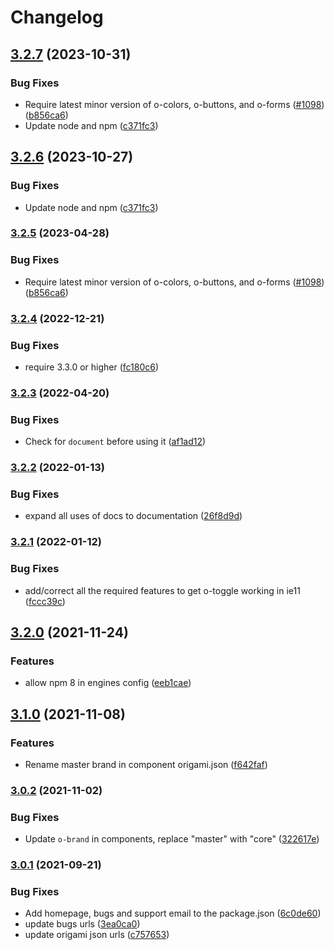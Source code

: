 # Changelog

## [3.2.7](https://github.com/Financial-Times/origami/compare/o-toggle-v3.2.6...o-toggle-v3.2.7) (2023-10-31)


### Bug Fixes

* Require latest minor version of o-colors, o-buttons, and o-forms ([#1098](https://github.com/Financial-Times/origami/issues/1098)) ([b856ca6](https://github.com/Financial-Times/origami/commit/b856ca66c9ec555f3c70833ffa35cb05cd19841f))
* Update node and npm ([c371fc3](https://github.com/Financial-Times/origami/commit/c371fc3f7f2d66266dbca95862ecef3ddeb1f339))

## [3.2.6](https://github.com/Financial-Times/origami/compare/o-toggle-v3.2.5...o-toggle-v3.2.6) (2023-10-27)


### Bug Fixes

* Update node and npm ([c371fc3](https://github.com/Financial-Times/origami/commit/c371fc3f7f2d66266dbca95862ecef3ddeb1f339))

### [3.2.5](https://www.github.com/Financial-Times/origami/compare/o-toggle-v3.2.4...o-toggle-v3.2.5) (2023-04-28)


### Bug Fixes

* Require latest minor version of o-colors, o-buttons, and o-forms ([#1098](https://www.github.com/Financial-Times/origami/issues/1098)) ([b856ca6](https://www.github.com/Financial-Times/origami/commit/b856ca66c9ec555f3c70833ffa35cb05cd19841f))

### [3.2.4](https://www.github.com/Financial-Times/origami/compare/o-toggle-v3.2.3...o-toggle-v3.2.4) (2022-12-21)


### Bug Fixes

* require 3.3.0 or higher ([fc180c6](https://www.github.com/Financial-Times/origami/commit/fc180c619755daa1b7bfe65509f354cf0de113bf))

### [3.2.3](https://www.github.com/Financial-Times/origami/compare/o-toggle-v3.2.2...o-toggle-v3.2.3) (2022-04-20)


### Bug Fixes

* Check for `document` before using it ([af1ad12](https://www.github.com/Financial-Times/origami/commit/af1ad128652d5db42aa5b26bba2cd527855af16e))

### [3.2.2](https://www.github.com/Financial-Times/origami/compare/o-toggle-v3.2.1...o-toggle-v3.2.2) (2022-01-13)


### Bug Fixes

* expand all uses of docs to documentation ([26f8d9d](https://www.github.com/Financial-Times/origami/commit/26f8d9d8cbbe3e78902d8c3951b37e08150a77bd))

### [3.2.1](https://www.github.com/Financial-Times/origami/compare/o-toggle-v3.2.0...o-toggle-v3.2.1) (2022-01-12)


### Bug Fixes

* add/correct all the required features to get o-toggle working in ie11 ([fccc39c](https://www.github.com/Financial-Times/origami/commit/fccc39c81a213d2b35dd456dd4f464d25baa3b76))

## [3.2.0](https://www.github.com/Financial-Times/origami/compare/o-toggle-v3.1.0...o-toggle-v3.2.0) (2021-11-24)


### Features

* allow npm 8 in engines config ([eeb1cae](https://www.github.com/Financial-Times/origami/commit/eeb1cae6e7f0379e647f2b41240b1f294997d528))

## [3.1.0](https://www.github.com/Financial-Times/origami/compare/o-toggle-v3.0.2...o-toggle-v3.1.0) (2021-11-08)


### Features

* Rename master brand in component origami.json ([f642faf](https://www.github.com/Financial-Times/origami/commit/f642faf0574d84ea8185b56e6090c8015def27e6))

### [3.0.2](https://www.github.com/Financial-Times/origami/compare/o-toggle-v3.0.1...o-toggle-v3.0.2) (2021-11-02)


### Bug Fixes

* Update `o-brand` in components, replace "master" with "core" ([322617e](https://www.github.com/Financial-Times/origami/commit/322617ea80f30a6825d9c36872e05574b871ea82))

### [3.0.1](https://www.github.com/Financial-Times/origami/compare/o-toggle-v3.0.0...o-toggle-v3.0.1) (2021-09-21)


### Bug Fixes

* Add homepage, bugs and support email to the package.json ([6c0de60](https://www.github.com/Financial-Times/origami/commit/6c0de60ebd6e64c4dd16d000fcc6b79412ce30f4))
* update bugs urls ([3ea0ca0](https://www.github.com/Financial-Times/origami/commit/3ea0ca03bcb6e55142a77387ad0fff5ddf056d44))
* update origami json urls ([c757653](https://www.github.com/Financial-Times/origami/commit/c7576532b5a14f0462d5346dfb63238be025602e))
